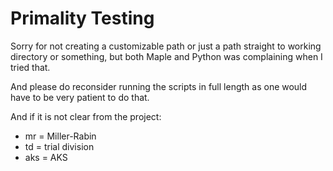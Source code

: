 # Primality Testing
Sorry for not creating a customizable path or just a path straight to working directory or something, but both Maple and Python was complaining when I tried that.

And please do reconsider running the scripts in full length as one would have to be very patient to do that.

And if it is not clear from the project:
- mr = Miller-Rabin
- td = trial division 
- aks = AKS